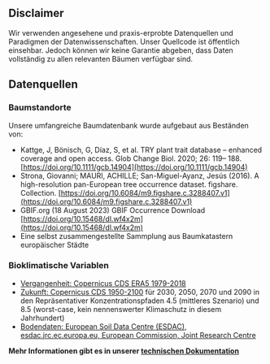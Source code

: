 ## Disclaimer

Wir verwenden angesehene und praxis-erprobte Datenquellen und Paradigmen der Datenwissenschaften. Unser Quellcode ist öffentlich einsehbar. Jedoch können wir keine Garantie abgeben, dass Daten vollständig zu allen relevanten Bäumen verfügbar sind. 

## Datenquellen

### Baumstandorte

Unsere umfangreiche Baumdatenbank wurde aufgebaut aus Beständen von: 
* Kattge, J, Bönisch, G, Díaz, S, et al. TRY plant trait database – enhanced coverage and open
access. Glob Change Biol. 2020; 26: 119– 188. [https://doi.org/10.1111/gcb.14904](https://doi.org/10.1111/gcb.14904) 
* Strona, Giovanni; MAURI, ACHILLE; San-Miguel-Ayanz, Jesús (2016). A high-resolution pan-European tree occurrence dataset. figshare. Collection. [https://doi.org/10.6084/m9.figshare.c.3288407.v1](https://doi.org/10.6084/m9.figshare.c.3288407.v1) 
* GBIF.org (18 August 2023) GBIF Occurrence Download [https://doi.org/10.15468/dl.wf4x2m](https://doi.org/10.15468/dl.wf4x2m) 
* Eine selbst zusammengestellte Sammplung aus Baumkatastern europäischer Städte

### Bioklimatische Variablen

* [Vergangenheit: Copernicus CDS ERA5 1979-2018](https://cds.climate.copernicus.eu/cdsapp#!/dataset/sis-biodiversity-era5-regional?tab=overview)
* [Zukunft: Copernicus CDS 1950-2100](https://cds.climate.copernicus.eu/cdsapp#!/dataset/sis-biodiversity-cmip5-regional?tab=overview) für 2030, 2050, 2070 und 2090 in den Repräsentativer Konzentrationspfaden 4.5 (mittleres Szenario) und 8.5 (worst-case, kein nennenswerter Klimaschutz in diesem Jahrhundert)
* [Bodendaten: European Soil Data Centre (ESDAC), esdac.jrc.ec.europa.eu, European Commission, Joint Research Centre](https://esdac.jrc.ec.europa.eu/content/european-soil-database-derived-data)


**Mehr Informationen gibt es in unserer [technischen Dokumentation](https://docs.treeful.de)**
